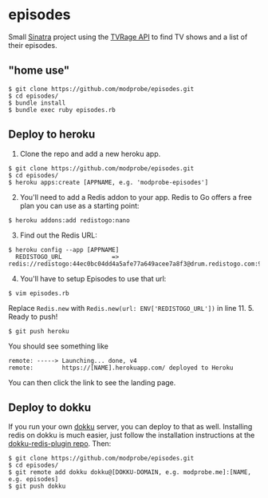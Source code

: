 # episodes

Small [Sinatra](http://www.sinatrarb.com/) project using the [TVRage API](http://services.tvrage.com/) to find TV shows and a list of their episodes.

## "home use"
```
$ git clone https://github.com/modprobe/episodes.git
$ cd episodes/
$ bundle install
$ bundle exec ruby episodes.rb
```

## Deploy to heroku
1. Clone the repo and add a new heroku app.
```
$ git clone https://github.com/modprobe/episodes.git
$ cd episodes/
$ heroku apps:create [APPNAME, e.g. 'modprobe-episodes']
```
2. You'll need to add a Redis addon to your app. Redis to Go offers a free plan you can use as a starting point:
```
$ heroku addons:add redistogo:nano
```
3. Find out the Redis URL:
```
$ heroku config --app [APPNAME]
  REDISTOGO_URL              => redis://redistogo:44ec0bc04dd4a5afe77a649acee7a8f3@drum.redistogo.com:9092/
```
4. You'll have to setup Episodes to use that url:
```
$ vim episodes.rb
```
   Replace `Redis.new` with `Redis.new(url: ENV['REDISTOGO_URL'])` in line 11.
5. Ready to push!
```
$ git push heroku
```
You should see something like
```
remote: -----> Launching... done, v4
remote:        https://[NAME].herokuapp.com/ deployed to Heroku
```
You can then click the link to see the landing page.

## Deploy to dokku
If you run your own [dokku](https://github.com/progrium/dokku) server, you can deploy to that as well.
Installing redis on dokku is much easier, just follow the installation instructions at the [dokku-redis-plugin repo](https://github.com/luxifer/dokku-redis-plugin#installation). Then:
```
$ git clone https://github.com/modprobe/episodes.git
$ cd episodes/
$ git remote add dokku dokku@[DOKKU-DOMAIN, e.g. modprobe.me]:[NAME, e.g. episodes]
$ git push dokku
```

